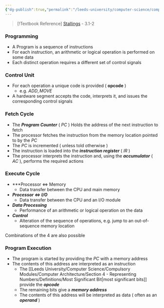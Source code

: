 ```yaml
---
{"dg-publish":true,"permalink":"/leeds-university/computer-science/compulsory-modules/computer-architecture/section-5-the-instruction-cycle/section-5-the-instruction-cycle/"}
---
```


>[!Textbook Reference]
> [Stallings](https://leeds.primo.exlibrisgroup.com/permalink/44LEE_INST/13rlbcs/alma991012536539705181) - 3.1-2
### Programming
- A Program is a sequence of instructions
- For each instruction, an arithmetic or logical operation is performed on some data
- Each distinct operation requires a different set of control signals
### Control Unit
- For each operation a unique code is provided ( **opcode** )
	- e.g. $ADD, MOVE$
- A hardware segment accepts the code, interprets it, and issues the corresponding control signals
### Fetch Cycle
- The ***Program Counter*** ( *PC* ) Holds the address of the next instruction to fetch
- The processor fetches the instruction from the memory location pointed to by the *PC*
- The *PC* is incremented ( unless told otherwise )
- The instruction is loaded into the ***instruction register*** ( *IR* )
- The processor interprets the instruction and, using the 
  ***accumulator*** ( *AC* ), performs the required actions
### Execute Cycle
- ***Processor $\Longleftrightarrow$ Memory
	- Data transfer between the CPU and main memory
- ***Processor $\Longleftrightarrow$ I/O***
	- Data transfer between the CPU and an I/O module
- ***Data Processing***
	- Performance of an arithmetic or logical operation on the data
- ***Control***
	- Alteration of the sequence of operations,
	  e.g. jump to an out-of-sequence memory location

Combinations of the 4 are also possible
### Program Execution
- The program is started by providing the *PC* with a memory address
- The contents of this address are interpreted as an instruction
	- The [[Leeds University/Computer Science/Compulsory Modules/Computer Architecture/Section 4 - Representing Numbers/Definitions/Most Significant Bit\|most significant bits]] provide the ***opcode***
	- The remaining bits give a ***memory address***
	- The contents of this address will be interpreted as data 
	  ( often as an ***operand*** )

